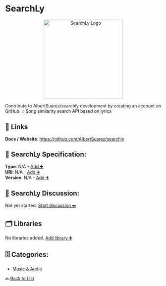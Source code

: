 # SearchLy
<p align="center">
    <img width="256" src="https://raw.githubusercontent.com/apis-list/apis-list/main/apis/searchly/logo_256x256.png" alt="SearchLy Logo"/>
</p>
Contribute to AlbertSuarez/searchly development by creating an account on GitHub. 🎶 Song similarity search API based on lyrics

##  🔗 Links
**Docs / Website**: https://github.com/AlbertSuarez/searchly

## 🧬 SearchLy Specification:
**Type**: N/A - [Add ➕](https://github.com/apis-list/apis-list/edit/main/apis/searchly/searchly.yaml)  
**URI**: N/A - [Add ➕](https://github.com/apis-list/apis-list/edit/main/apis/searchly/searchly.yaml)  
**Version**: N/A - [Add ➕](https://github.com/apis-list/apis-list/edit/main/apis/searchly/searchly.yaml)

## 💬 SearchLy Discussion:
Not yet started. [Start discussion ➡️](https://github.com/apis-list/apis-list/discussions/new)

## 🗂️ Libraries

No libraries added. [Add library ➕](https://github.com/apis-list/apis-list/edit/main/apis/searchly/searchly.yaml)    


## 🗄️ Categories:
- [Music & Audio](https://github.com/apis-list/apis-list#music--audio-)

🔙  [Back to List](https://github.com/apis-list/apis-list)
